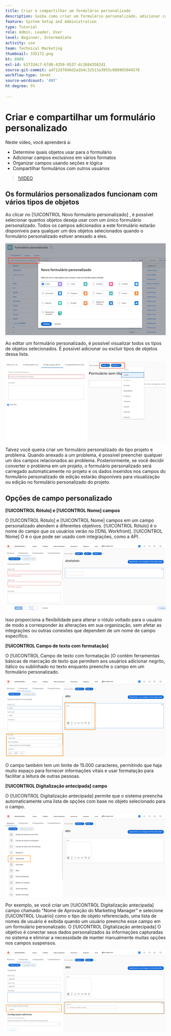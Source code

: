 ```yaml
---
title: Criar e compartilhar um formulário personalizado
description: Saiba como criar um formulário personalizado, adicionar campos exclusivos ao formulário, organizar campos usando seções e lógica e compartilhar formulários com usuários.
feature: System Setup and Administration
type: Tutorial
role: Admin, Leader, User
level: Beginner, Intermediate
activity: use
team: Technical Marketing
thumbnail: 335172.png
kt: 8909
exl-id: b37334c7-67d0-4359-9537-dc26843582d1
source-git-commit: adf12d7846d2a1b4c32513a3955c080905044576
workflow-type: tm+mt
source-wordcount: '497'
ht-degree: 5%

---
```


# Criar e compartilhar um formulário personalizado

Neste vídeo, você aprenderá a:

* Determine quais objetos usar para o formulário
* Adicionar campos exclusivos em vários formatos
* Organizar campos usando seções e lógica
* Compartilhar formulários com outros usuários

>[!VIDEO](https://video.tv.adobe.com/v/335172/?quality=12)

## Os formulários personalizados funcionam com vários tipos de objetos

Ao clicar no [!UICONTROL Novo formulário personalizado] , é possível selecionar quantos objetos deseja usar com um único formulário personalizado. Todos os campos adicionados a este formulário estarão disponíveis para qualquer um dos objetos selecionados quando o formulário personalizado estiver anexado a eles.

![Janela de formulário personalizado mostrando o [!UICONTROL Novo formulário personalizado] opções de objeto](assets/create-custom-form.png)

Ao editar um formulário personalizado, é possível visualizar todos os tipos de objetos selecionados. É possível adicionar ou excluir tipos de objetos dessa lista.

![Janela de formulário personalizado mostrando os tipos de objeto selecionados durante a edição do formulário](assets/edit-custom-form.png)

Talvez você queira criar um formulário personalizado do tipo projeto e problema. Quando anexado a um problema, é possível preencher qualquer um dos campos relacionados ao problema. Posteriormente, se você decidir converter o problema em um projeto, o formulário personalizado será carregado automaticamente no projeto e os dados inseridos nos campos do formulário personalizado de edição estarão disponíveis para visualização ou edição no formulário personalizado do projeto.

## Opções de campo personalizado

**[!UICONTROL Rótulo] e [!UICONTROL Nome] campos**

O [!UICONTROL Rótulo] e [!UICONTROL Nome] campos em um campo personalizado atendem a diferentes objetivos. [!UICONTROL Rótulo] é o nome do campo que os usuários verão no [!DNL Workfront]. [!UICONTROL Nome] O é o que pode ser usado com integrações, como a API.

![Janela de formulário personalizado mostrando [!UICONTROL Rótulo] e [!UICONTROL Nome] campos](assets/custom-forms-field-label-and-name.png)

Isso proporciona a flexibilidade para alterar o rótulo voltado para o usuário de modo a corresponder às alterações em sua organização, sem afetar as integrações ou outras conexões que dependem de um nome de campo específico.

**[!UICONTROL Campo de texto com formatação]**

O [!UICONTROL Campo de texto com formatação ]O contém ferramentas básicas de marcação de texto que permitem aos usuários adicionar negrito, itálico ou sublinhado no texto enquanto preenche o campo em um formulário personalizado.

![Janela de formulário personalizado mostrando [!UICONTROL Campo de texto com formatação] opção](assets/custom-forms-text-field-with-formatting.png)

O campo também tem um limite de 15.000 caracteres, permitindo que haja muito espaço para fornecer informações vitais e usar formatação para facilitar a leitura de outras pessoas.

**[!UICONTROL Digitalização antecipada] campo**

O [!UICONTROL Digitalização antecipada] permite que o sistema preencha automaticamente uma lista de opções com base no objeto selecionado para o campo.

![Janela de formulário personalizado mostrando [!UICONTROL Digitalização antecipada] opção de campo](assets/custom-forms-typeahead-1.png)

Por exemplo, se você criar um [!UICONTROL Digitalização antecipada] campo chamado &quot;Nome de Aprovação do Marketing Manager&quot; e selecione [!UICONTROL Usuário] como o tipo de objeto referenciado, uma lista de nomes de usuário é exibida quando um usuário preenche esse campo em um formulário personalizado. O [!UICONTROL Digitalização antecipada] O objetivo é conectar seus dados personalizados às informações capturadas no sistema e eliminar a necessidade de manter manualmente muitas opções nos campos suspensos.

![Janela de formulário personalizado mostrando [!UICONTROL Digitalização antecipada] menu suspenso](assets/custom-forms-typeahead-2.png)
